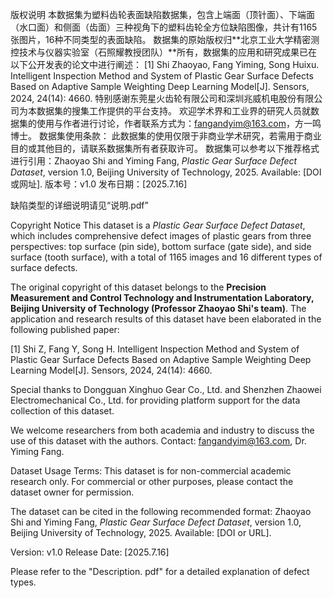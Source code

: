 
版权说明
本数据集为塑料齿轮表面缺陷数据集，包含上端面（顶针面）、下端面（水口面）和侧面（齿面）三种视角下的塑料齿轮全方位缺陷图像，共计有1165张图片，16种不同类型的表面缺陷。
数据集的原始版权归**北京工业大学精密测控技术与仪器实验室（石照耀教授团队）**所有，数据集的应用和研究成果已在以下公开发表的论文中进行阐述：
[1] Shi Zhaoyao, Fang Yiming, Song Huixu. Intelligent Inspection Method and System of Plastic Gear Surface Defects Based on Adaptive Sample Weighting Deep Learning Model[J]. Sensors, 2024, 24(14): 4660.
特别感谢东莞星火齿轮有限公司和深圳兆威机电股份有限公司为本数据集的搜集工作提供的平台支持。
欢迎学术界和工业界的研究人员就数据集的使用与作者进行讨论，作者联系方式为：fangandyim@163.com，方一鸣博士。
数据集使用条款：
此数据集的使用仅限于非商业学术研究，若需用于商业目的或其他目的，请联系数据集所有者获取许可。
数据集可以参考以下推荐格式进行引用：Zhaoyao Shi and Yiming Fang, *Plastic Gear Surface Defect Dataset*, version 1.0, Beijing University of Technology, 2025. Available: [DOI 或网址].
版本号：v1.0
发布日期：[2025.7.16]

缺陷类型的详细说明请见“说明.pdf”

Copyright Notice
This dataset is a *Plastic Gear Surface Defect Dataset*, which includes comprehensive defect images of plastic gears from three perspectives: top surface (pin side), bottom surface (gate side), and side surface (tooth surface), with a total of 1165 images and 16 different types of surface defects.

The original copyright of this dataset belongs to the **Precision Measurement and Control Technology and Instrumentation Laboratory, Beijing University of Technology (Professor Zhaoyao Shi's team)**. The application and research results of this dataset have been elaborated in the following published paper:

[1] Shi Z, Fang Y, Song H. Intelligent Inspection Method and System of Plastic Gear Surface Defects Based on Adaptive Sample Weighting Deep Learning Model[J]. Sensors, 2024, 24(14): 4660.

Special thanks to Dongguan Xinghuo Gear Co., Ltd. and Shenzhen Zhaowei Electromechanical Co., Ltd. for providing platform support for the data collection of this dataset.

We welcome researchers from both academia and industry to discuss the use of this dataset with the authors. Contact: fangandyim@163.com, Dr. Yiming Fang.

Dataset Usage Terms:
This dataset is for non-commercial academic research only. For commercial or other purposes, please contact the dataset owner for permission.

The dataset can be cited in the following recommended format:
Zhaoyao Shi and Yiming Fang, *Plastic Gear Surface Defect Dataset*, version 1.0, Beijing University of Technology, 2025. Available: [DOI or URL].

Version: v1.0
Release Date: [2025.7.16]

Please refer to the "Description. pdf" for a detailed explanation of defect types.

